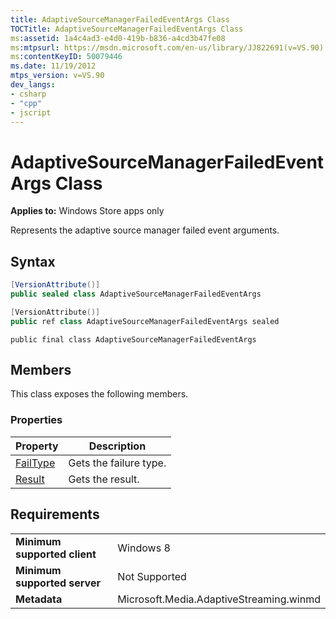 ```yaml
---
title: AdaptiveSourceManagerFailedEventArgs Class
TOCTitle: AdaptiveSourceManagerFailedEventArgs Class
ms:assetid: 1a4c4ad3-e4d0-419b-b836-a4cd3b47fe08
ms:mtpsurl: https://msdn.microsoft.com/en-us/library/JJ822691(v=VS.90)
ms:contentKeyID: 50079446
ms.date: 11/19/2012
mtps_version: v=VS.90
dev_langs:
- csharp
- "cpp"
- jscript
---
```


# AdaptiveSourceManagerFailedEventArgs Class

**Applies to:** Windows Store apps only

Represents the adaptive source manager failed event arguments.

## Syntax

```csharp
[VersionAttribute()]
public sealed class AdaptiveSourceManagerFailedEventArgs
```

```cpp
[VersionAttribute()]
public ref class AdaptiveSourceManagerFailedEventArgs sealed
```

```jscript
public final class AdaptiveSourceManagerFailedEventArgs
```

## Members

This class exposes the following members.

### Properties

|Property|Description|
|--- |--- |
|[FailType](failtype-property.md)|Gets the failure type.|
|[Result](result-property.md)|Gets the result.|


## Requirements

|||
|--- |--- |
|**Minimum supported client**|Windows 8|
|**Minimum supported server**|Not Supported|
|**Metadata**|Microsoft.Media.AdaptiveStreaming.winmd|


